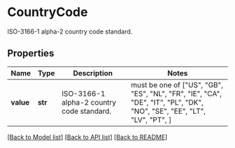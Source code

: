 # CountryCode

ISO-3166-1 alpha-2 country code standard.

## Properties
Name | Type | Description | Notes
------------ | ------------- | ------------- | -------------
**value** | **str** | ISO-3166-1 alpha-2 country code standard. |  must be one of ["US", "GB", "ES", "NL", "FR", "IE", "CA", "DE", "IT", "PL", "DK", "NO", "SE", "EE", "LT", "LV", "PT", ]

[[Back to Model list]](../README.md#documentation-for-models) [[Back to API list]](../README.md#documentation-for-api-endpoints) [[Back to README]](../README.md)


